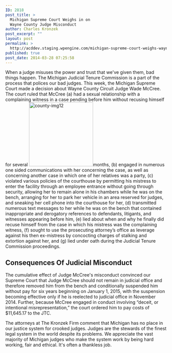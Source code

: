 ```yaml
---
ID: 2818
post_title: >
  Michigan Supreme Court Weighs in on
  Wayne County Judge Misconduct
author: Charles Kronzek
post_excerpt: ""
layout: post
permalink: >
  http://acddev.staging.wpengine.com/michigan-supreme-court-weighs-wayne-county-judge-misconduct.html
published: true
post_date: 2014-03-28 07:25:58
---
```

When a judge misuses the power and trust that we've given them, bad things happen. The Michigan Judicial Tenure Commission is a part of the process that polices our bad judges. This week, the Michigan Supreme Court made a decision about Wayne County Circuit Judge Wade McCree. The court ruled that McCree (a) had a sexual relationship with a complaining witness in a case pending before him without recusing himself for several <a href="http://acddev.staging.wpengine.com/wp-content/uploads/2014/02/county-img12.jpg"><img class="wp-image-2254 alignright" src="http://acddev.staging.wpengine.com/wp-content/uploads/2014/02/county-img12-300x204.jpg" alt="county-img12" width="200" height="200" /></a>months, (b) engaged in numerous one sided communications with her concerning the case, as well as concerning another case in which one of her relatives was a party, (c) violated various policies of the courthouse by permitting his mistress to enter the facility through an employee entrance without going through security, allowing her to remain alone in his chambers while he was on the bench, arranging for her to park her vehicle in an area reserved for judges, and sneaking her cell phone into the courthouse for her, (d) transmitted numerous text messages to her while he was on the bench that contained inappropriate and derogatory references to defendants, litigants, and witnesses appearing before him, (e) lied about when and why he finally did recuse himself from the case in which his mistress was the complaining witness, (f) sought to use the prosecuting attorney’s office as leverage against his then ex-mistress by concocting charges of stalking and extortion against her, and (g) lied under oath during the Judicial Tenure Commission proceedings.
<h2>Consequences Of Judicial Misconduct</h2>
The cumulative effect of Judge McCree's misconduct convinced our Supreme Court that Judge McCree should not remain in judicial office and therefore removed him from the bench and conditionally suspended him without pay for six years beginning on January 1, 2015, with the suspension becoming effective only if he is reelected to judicial office in November 2014. Further, because McCree engaged in conduct involving “deceit, or intentional misrepresentation,” the court ordered him to pay costs of $11,645.17 to the JTC.

The attorneys at The Kronzek Firm comment that Michigan has no place in our justice system for crooked judges. Judges are the stewards of the finest legal system in the world despite its problems. We appreciate the vast majority of Michigan judges who make the system work by being hard working, fair and ethical. It's often a thankless job.
